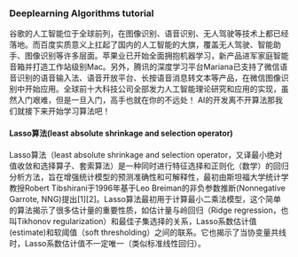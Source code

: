 ### Deeplearning Algorithms tutorial
谷歌的人工智能位于全球前列，在图像识别、语音识别、无人驾驶等技术上都已经落地。而百度实质意义上扛起了国内的人工智能的大旗，覆盖无人驾驶、智能助手、图像识别等许多层面。苹果业已开始全面拥抱机器学习，新产品进军家庭智能音箱并打造工作站级别Mac。另外，腾讯的深度学习平台Mariana已支持了微信语音识别的语音输入法、语音开放平台、长按语音消息转文本等产品，在微信图像识别中开始应用。全球前十大科技公司全部发力人工智能理论研究和应用的实现，虽然入门艰难，但是一旦入门，高手也就在你的不远处！
AI的开发离不开算法那我们就接下来开始学习算法吧！

#### Lasso算法(least absolute shrinkage and selection operator)

Lasso算法（least absolute shrinkage and selection operator，又译最小绝对值收敛和选择算子、套索算法）是一种同时进行特征选择和正则化（数学）的回归分析方法，旨在增强统计模型的预测准确性和可解释性，最初由斯坦福大学统计学教授Robert Tibshirani于1996年基于Leo Breiman的非负参数推断(Nonnegative Garrote, NNG)提出[1][2]。Lasso算法最初用于计算最小二乘法模型，这个简单的算法揭示了很多估计量的重要性质，如估计量与岭回归（Ridge regression，也叫Tikhonov regularization）和最佳子集选择的关系，Lasso系数估计值(estimate)和软阈值（soft thresholding）之间的联系。它也揭示了当协变量共线时，Lasso系数估计值不一定唯一（类似标准线性回归）。
